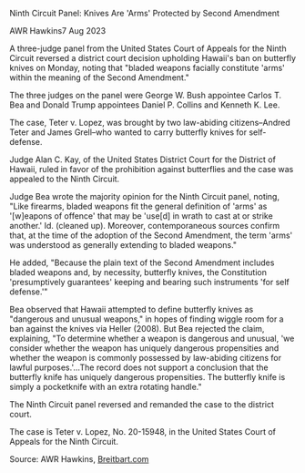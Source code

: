 Ninth Circuit Panel: Knives Are 'Arms' Protected by Second Amendment

AWR Hawkins7 Aug 2023

A three-judge panel from the United States Court of Appeals for the Ninth Circuit reversed a district court decision upholding Hawaii's ban on butterfly knives on Monday, noting that "bladed weapons facially constitute 'arms' within the meaning of the Second Amendment."

The three judges on the panel were George W. Bush appointee Carlos T. Bea and  Donald Trump appointees Daniel P. Collins and Kenneth K. Lee.

The case, Teter v. Lopez, was brought by two law-abiding citizens–Andred Teter and James Grell–who wanted to carry butterfly knives for self-defense.

Judge Alan C. Kay, of the United States District Court for the District of Hawaii, ruled in favor of the prohibition against butterflies and the case was appealed to the Ninth Circuit.

Judge Bea wrote the majority opinion for the Ninth Circuit panel, noting, "Like firearms, bladed weapons fit the general definition of 'arms' as '[w]eapons of offence' that may be 'use[d] in wrath to cast at or strike another.' Id. (cleaned up). Moreover, contemporaneous sources confirm that, at the time of the adoption of the Second Amendment, the term 'arms' was understood as generally extending to bladed weapons."

He added, "Because the plain text of the Second Amendment includes bladed weapons and, by necessity, butterfly knives, the Constitution 'presumptively guarantees' keeping and bearing such instruments 'for self defense.'"

Bea observed that Hawaii attempted to define butterfly knives as "dangerous and unusual weapons," in hopes of finding wiggle room for a ban against the knives via Heller (2008). But Bea rejected the claim, explaining, "To determine whether a weapon is dangerous and unusual, 'we consider whether the weapon has uniquely dangerous propensities and whether the weapon is commonly possessed by law-abiding citizens for lawful purposes.'…The record does not support a conclusion that the butterfly knife has uniquely dangerous propensities. The butterfly knife is simply a pocketknife with an extra rotating handle."

The Ninth Circuit panel reversed and remanded the case to the district court.

The case is Teter v. Lopez, No. 20-15948, in the United States Court of Appeals for the Ninth Circuit.

Source: AWR Hawkins, [Breitbart.com](https://www.breitbart.com/2nd-amendment/2023/08/07/ninth-circuit-panel-knives-are-arms-protected-second-amendment/)
